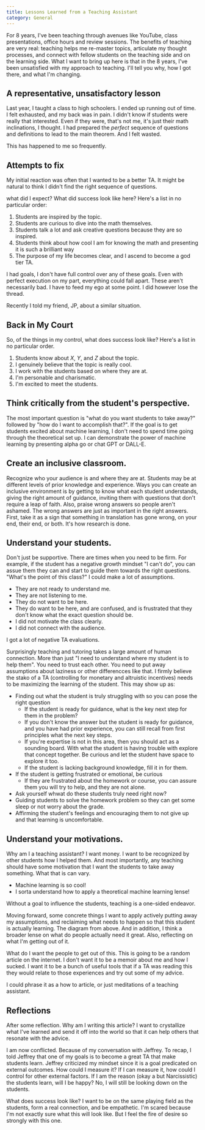 ```yaml
---
title: Lessons Learned from a Teaching Assistant
category: General
---
```


<script type="text/javascript"
  src="https://cdnjs.cloudflare.com/ajax/libs/mathjax/2.7.0/MathJax.js?config=TeX-AMS_CHTML">
</script>
<script type="text/x-mathjax-config">
  MathJax.Hub.Config({
    tex2jax: {
      inlineMath: [['$','$'], ['\\(','\\)']],
      processEscapes: true},
      jax: ["input/TeX","input/MathML","input/AsciiMath","output/CommonHTML"],
      extensions: ["tex2jax.js","mml2jax.js","asciimath2jax.js","MathMenu.js","MathZoom.js","AssistiveMML.js", "[Contrib]/a11y/accessibility-menu.js"],
      TeX: {
      extensions: ["AMSmath.js","AMSsymbols.js","noErrors.js","noUndefined.js"],
      equationNumbers: {
      autoNumber: "AMS"
      }
    }
  });
</script>

For 8 years, I've been teaching through avenues like YouTube, class presentations, office hours and review sessions. The benefits of teaching are very real: teaching helps me re-master topics, articulate my thought processes, and connect with fellow students on the teaching side and on the learning side. What I want to bring up here is that in the 8 years, I've been unsatisfied with my approach to teaching. I'll tell you why, how I got there, and what I'm changing.

## A representative, unsatisfactory lesson

Last year, I taught a class to high schoolers. I ended up running out of time. I felt exhausted, and my back was in pain. I didn't know if students were really that interested. Even if they were, that's not me, it's just their math inclinations, I thought. I had prepared the _perfect_ sequence of questions and definitions to lead to the main theorem. And I felt wasted.

This has happened to me so frequently.

## Attempts to fix

My initial reaction was often that I wanted to be a better TA. It might be natural to think I didn't find the right sequence of questions. 

what did I expect? What did success look like here? Here's a list in no particular order:

1. Students are inspired by the topic.
1. Students are curious to dive into the math themselves.
1. Students talk a lot and ask creative questions because they are so inspired.
1. Students think about how cool I am for knowing the math and presenting it is such a brilliant way
1. The purpose of my life becomes clear, and I ascend to become a god tier TA.

I had goals, I don't have full control over any of these goals. Even with perfect execution on my part, everything could fall apart. These aren't necessarily bad. I have to feed my ego at some point. I did however lose the thread. 


Recently I told my friend, JP, about a similar situation.

## Back in My Court

So, of the things in my control, what does success look like? Here's a list in no particular order.

1. Students know about $X$, $Y$, and $Z$ about the topic.
1. I genuinely believe that the topic is really cool.
1. I work with the students based on where they are at.
1. I'm personable and charismatic.
1. I'm excited to meet the students.






## Think critically from the student's perspective.

The most important question is "what do you want students to take away?" followed by "how do I want to accomplish that?". If the goal is to get students excited about machine learning, I don't need to spend time going through the theoretical set up. I can demonstrate the power of machine learning by presenting alpha go or chat GPT or DALL-E.

## Create an inclusive classroom.

Recognize who your audience is and where they are at. Students may be at different levels of prior knowledge and experience. Ways you can create an inclusive environment is by getting to know what each student understands, giving the right amount of guidance, inviting them with questions that don't require a leap of faith. Also, praise wrong answers so people aren't ashamed. The wrong answers are just as important in the right answers. First, take it as a sign that something in translation has gone wrong, on your end, their end, or both. It's how research is done.

## Understand your students.

Don't just be supportive. There are times when you need to be firm. For example, if the student has a negative growth mindset "I can't do", you can assue them they can and start to guide them towards the right questions. "What's the point of this class?" I could make a lot of assumptions.

- They are not ready to understand me.
- They are not listening to me.
- They do not want to be here.
- They do want to be here, and are confused, and is frustrated that they don't know what the exact question should be.
- I did not motivate the class clearly.
- I did not connect with the audience.

I got a lot of negative TA evaluations.

Surprisingly teaching and tutoring takes a large amount of human connection. More than just "I need to understand where my student is to help them". You need to trust each other. You need to put away assumptions about laziness or other differencces like that. I firmly believe the stako of a TA (controlling for monetary and altruistic incentives) needs to be maximizing the learning of the student. This may show up as:

- Finding out what the student is truly struggling with so you can pose the right question
    - If the student is ready for guidance, what is the key next step for them in the problem?
    - If you don't know the answer but the student is ready for guidance, and you have had prior experience, you can still recall from first principles what the next key steps.
    - If you're expertise is not in this area, then you should act as a sounding board. With what the student is having trouble with explore that concept together. Be curious and let the student have space to explore it too.
    - If the student is lacking background knowledge, fill it in for them.
- If the student is getting frustrated or emotional, be curious
    - If they are frustrated about the homework or course, you can assure them you will try to help, and they are not alone.
- Ask yourself whwat do these students truly need right now?
- Guiding students to solve the homework problem so they can get some sleep or not worry about the grade.
- Affirming the student's feelings and encouraging them to not give up and that learning is uncomfortable.


## Understand your motivations.

Why am I a teaching assistant? I want money. I want to be recognized by other students how I helped them. And most importantly, any teaching should have some motivation that I want the students to take away something. What that is can vary.

- Machine learning is so cool!
- I sorta understand how to apply a theoretical machine learning lense!

Without a goal to influence the students, teaching is a one-sided endeavor. 



Moving forward, some concrete things I want to apply actively putting away my assumptions, and reclaiming what needs to happen so that this student is actually learning. The diagram from above. And in addition, I think a broader lense on what do people actually need it great. Also, reflecting on what I'm getting out of it.

What do I want the people to get out of this. This is going to be a random article on the internet. I don't want it to be a memoir about me and how I sucked. I want it to be a bunch of useful tools that if a TA was reading this they would relate to those experiences and try out some of my advice.

I could phrase it as a how to article, or just meditations of a teaching assistant.


## Reflections

After some reflection. Why am I writing this article? I want to crystallize what I've learned and send it off into the world so that it can help others that resonate with the advice. 

I am now conflicted. Because of my conversation with Jeffrey. To recap, I told Jeffrey that one of my goals is to become a great TA that make students learn. Jeffrey criticized my mindset since it is a goal predicated on external outcomes. How could I measure it? If I can measure it, how could I control for other external factors. If I am the reason (okay a but Narcissistic) the students learn, will I be happy? No, I will still be looking down on the students. 

What does success look like? I want to be on the same playing field as the students, form a real connection, and be empathetic. I'm scared because I'm not exactly sure what this will look like. But I feel the fire of desire so strongly with this one.

